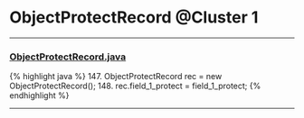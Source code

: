 # ObjectProtectRecord @Cluster 1

***

### [ObjectProtectRecord.java](https://searchcode.com/codesearch/view/15642386/)
{% highlight java %}
147. ObjectProtectRecord rec = new ObjectProtectRecord();
148. rec.field_1_protect = field_1_protect;
{% endhighlight %}

***

